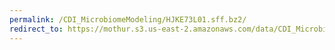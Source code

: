 ```yaml
---
permalink: /CDI_MicrobiomeModeling/HJKE73L01.sff.bz2/
redirect_to: https://mothur.s3.us-east-2.amazonaws.com/data/CDI_MicrobiomeModeling/HJKE73L01.sff.bz2
---
```


